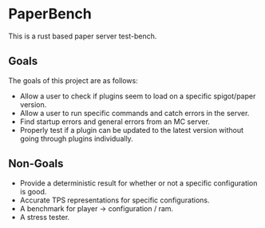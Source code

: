 # PaperBench
This is a rust based paper server test-bench.

## Goals
The goals of this project are as follows:
* Allow a user to check if plugins seem to load on a specific spigot/paper version.
* Allow a user to run specific commands and catch errors in the server.
* Find startup errors and general errors from an MC server.
* Properly test if a plugin can be updated to the latest version without going through plugins individually.

## Non-Goals
* Provide a deterministic result for whether or not a specific configuration is good.
* Accurate TPS representations for specific configurations.
* A benchmark for player -> configuration / ram.
* A stress tester.